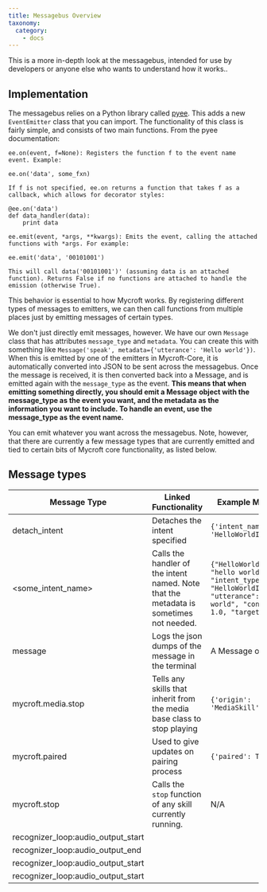 ```yaml
---
title: Messagebus Overview
taxonomy:
  category:
    - docs
---
```


This is a more in-depth look at the messagebus, intended for use by developers or anyone else who wants to understand how it works..

## Implementation
The messagebus relies on a Python library called [pyee](https://github.com/jfhbrook/pyee). This adds a new `EventEmitter` class that you can import. The functionality of this class is fairly simple, and consists of two main functions. From the pyee documentation:
```
ee.on(event, f=None): Registers the function f to the event name event. Example:

ee.on('data', some_fxn)

If f is not specified, ee.on returns a function that takes f as a callback, which allows for decorator styles:

@ee.on('data')
def data_handler(data):
    print data
    
ee.emit(event, *args, **kwargs): Emits the event, calling the attached functions with *args. For example:

ee.emit('data', '00101001')

This will call data('00101001')' (assuming data is an attached function). Returns False if no functions are attached to handle the emission (otherwise True).
```

This behavior is essential to how Mycroft works. By registering different types of messages to emitters, we can then call functions from multiple places just by emitting messages of certain types. 

We don't just directly emit messages, however. We have our own `Message` class that has attributes `message_type` and `metadata`. You can create this with something like `Message('speak', metadata={'utterance': 'Hello world'})`. When this is emitted by one of the emitters in Mycroft-Core, it is automatically converted into JSON to be sent across the messagebus. Once the message is received, it is then converted back into a Message, and is emitted again with the `message_type` as the event. __This means that when emitting something directly, you should emit a Message object with the message_type as the event you want, and the metadata as the information you want to include. To handle an event, use the message_type as the event name.__

You can emit whatever you want across the messagebus. Note, however, that there are currently a few message types that are currently emitted and tied to certain bits of Mycroft core functionality, as listed below.

## Message types

| Message Type        | Linked Functionality           | Example Metadata  |  Links |
| ------------- | ------------- | -----            | ------------ |
| detach_intent      | Detaches the intent specified | `{'intent_name': 'HelloWorldIntent'}`  | |
| <some_intent_name>      | Calls the handler of the intent named. Note that the metadata is sometimes not needed. | `{"HelloWorldKeyword": "hello world", "intent_type": "HelloWorldIntent", "utterance": "hello world", "confidence": 1.0, "target": null}` | |
| message      | Logs the json dumps of the message in the terminal  | A Message object  |  |
| mycroft.media.stop      | Tells any skills that inherit from the media base class to stop playing  | `{'origin': 'MediaSkill'}`  | |
| mycroft.paired      | Used to give updates on pairing process | `{'paired': True}`| |
| mycroft.stop      | Calls the `stop` function of any skill currently running. | N/A | |
| recognizer_loop:audio_output_start      |  |  | |
| recognizer_loop:audio_output_end      |  |  | |
| recognizer_loop:audio_output_start      |  |  | |
| recognizer_loop:audio_output_start      |  |  | |
